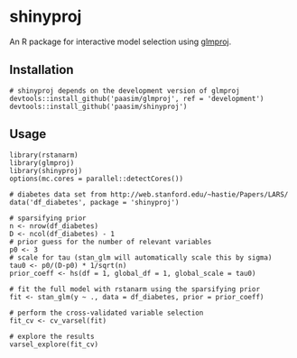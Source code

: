 # shinyproj

An R package for interactive model selection using [glmproj][].

Installation
------------

    # shinyproj depends on the development version of glmproj
    devtools::install_github('paasim/glmproj', ref = 'development')
    devtools::install_github('paasim/shinyproj')


Usage
-----

    library(rstanarm)
    library(glmproj)
    library(shinyproj)
    options(mc.cores = parallel::detectCores())
    
    # diabetes data set from http://web.stanford.edu/~hastie/Papers/LARS/
    data('df_diabetes', package = 'shinyproj')
    
    # sparsifying prior
    n <- nrow(df_diabetes)
    D <- ncol(df_diabetes) - 1
    # prior guess for the number of relevant variables
    p0 <- 3
    # scale for tau (stan_glm will automatically scale this by sigma)
    tau0 <- p0/(D-p0) * 1/sqrt(n)
    prior_coeff <- hs(df = 1, global_df = 1, global_scale = tau0)
    
    # fit the full model with rstanarm using the sparsifying prior
    fit <- stan_glm(y ~ ., data = df_diabetes, prior = prior_coeff)

    # perform the cross-validated variable selection
    fit_cv <- cv_varsel(fit)

    # explore the results
    varsel_explore(fit_cv)



[glmproj]:  https://github.com/paasim/glmproj

